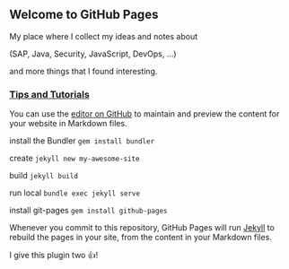 ## Welcome to GitHub Pages

My place where I collect my ideas and notes about

(SAP, Java, Security, JavaScript, DevOps, …) 

and more things that I found interesting.


### [Tips and Tutorials](https://wechris.github.io/tips-tutorials/)

You can use the [editor on GitHub](https://github.com/wechris/wechris.github.io/edit/master/README.md) to maintain and preview the content for your website in Markdown files.

install the Bundler `gem install bundler`

create `jekyll new my-awesome-site`

build `jekyll build`

run local  `bundle exec jekyll serve`


install git-pages `gem install github-pages`

Whenever you commit to this repository, GitHub Pages will run [Jekyll](https://jekyllrb.com/) to rebuild the pages in your site, from the content in your Markdown files.

I give this plugin two :+1:!
